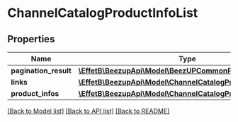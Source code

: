 # ChannelCatalogProductInfoList

## Properties
Name | Type | Description | Notes
------------ | ------------- | ------------- | -------------
**pagination_result** | [**\EffetB\BeezupApi\Model\BeezUPCommonPaginationResult**](BeezUPCommonPaginationResult.md) |  | 
**links** | [**\EffetB\BeezupApi\Model\ChannelCatalogProductInfoListLinks**](ChannelCatalogProductInfoListLinks.md) |  | 
**product_infos** | [**\EffetB\BeezupApi\Model\ChannelCatalogProductInfo[]**](ChannelCatalogProductInfo.md) |  | 

[[Back to Model list]](../README.md#documentation-for-models) [[Back to API list]](../README.md#documentation-for-api-endpoints) [[Back to README]](../README.md)


